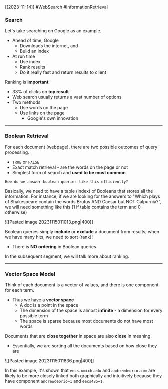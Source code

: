 [[2023-11-14]] #WebSearch #InformationRetrieval

### Search
Let's take searching on Google as an example.
- Ahead of time, Google
	- Downloads the internet, and
	- Build an index
- At run time
	- Use index
	- Rank results
	- Do it really fast and return results to client

Ranking is **important**!
- 33% of clicks on **top result**
- Web search usually returns a vast number of options
- Two methods
	- Use words on the page
	- Use links on the page
		- Google's own innovation

---
### Boolean Retrieval
For each document (webpage), there are two possible outcomes of query processing.
- `TRUE` or `FALSE`
- Exact match retrieval - are the words on the page or not
- Simplest form of search and **used to be most common**

```ad-question
How do we answer boolean queries like this efficiently?
```

Basically, we need to have a table (index) of Booleans that stores all the information. For instance, if we are looking for the answers to "Which plays of Shakespeare contain the words Brutus AND Caesar but NOT Calpurnia?", we will need something like this (1 if table contains the term and 0 otherwise)

![[Pasted image 20231115011013.png|400]]

Boolean queries simply **include** or **exclude** a document from results; when we have many hits, we need to sort (rank)!
- There is **NO** **ordering** in Boolean queries

In the subsequent segment, we will talk more about ranking.

---
### Vector Space Model
Think of each document is a vector of values, and there is one component for each term.
- Thus we have a **vector space**
	- A doc is a point in the space
	- The dimension of the space is almost **infinite** - a dimension for every possible term
	- The space is sparse because most documents do not have most words

Documents that are **close together** in space are also **close** in meaning.
- Essentially, we are sorting all the documents based on how close they are

![[Pasted image 20231115011836.png|400]]

In this example, it's shown that `eecs.umich.edu` and `andrewdeorio.com` are likely to be more closely linked both graphically and intuitively because they have component `andrewdeorio=1` and `eecs485=1`.

